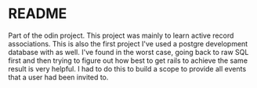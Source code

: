 # README

Part of the odin project. This project was mainly to learn active record associations. This is also the first project I've used a postgre development database with as well. I've found in the worst case, going back to raw SQL first and then trying to figure out how best to get rails to achieve the same result is very helpful. I had to do this to build a scope to provide all events that a user had been invited to.